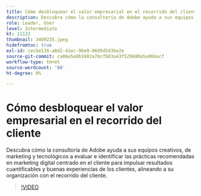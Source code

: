 ```yaml
---
title: Cómo desbloquear el valor empresarial en el recorrido del cliente
description: Descubra cómo la consultoría de Adobe ayuda a sus equipos creativos, de marketing y tecnológicos a evaluar e identificar las prácticas recomendadas en marketing digital centrado en el cliente para impulsar resultados cuantificables y buenas experiencias de los clientes, alineando a su organización con el recorrido del cliente.
role: Leader, User
level: Intermediate
kt: 11122
thumbnail: 3409235.jpeg
hidefromtoc: true
exl-id: cecbe138-a8d2-41ec-9be0-0689d543be2e
source-git-commit: ca06e5a8b1602a7bcfb83a43f529680a5a96bacf
workflow-type: tm+mt
source-wordcount: '88'
ht-degree: 0%

---
```


# Cómo desbloquear el valor empresarial en el recorrido del cliente

Descubra cómo la consultoría de Adobe ayuda a sus equipos creativos, de marketing y tecnológicos a evaluar e identificar las prácticas recomendadas en marketing digital centrado en el cliente para impulsar resultados cuantificables y buenas experiencias de los clientes, alineando a su organización con el recorrido del cliente.

>[!VIDEO](https://video.tv.adobe.com/v/3409235/?quality=12&learn=on)
